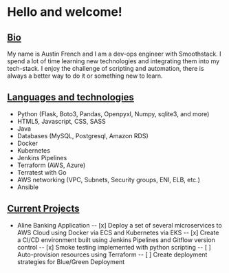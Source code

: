 # Hello and welcome!

## <ins> Bio </ins>
My name is Austin French and I am a dev-ops engineer with Smoothstack. I spend a lot of time learning new
technologies and integrating them into my tech-stack. I enjoy the challenge of scripting and automation, 
there is always a better way to do it or something new to learn.

## <ins> Languages and technologies </ins>
- Python (Flask, Boto3, Pandas, Openpyxl, Numpy, sqlite3, and more)
- HTML5, Javascript, CSS, SASS
- Java
- Databases (MySQL, Postgresql, Amazon RDS)
- Docker
- Kubernetes
- Jenkins Pipelines
- Terraform (AWS, Azure)
- Terratest with Go
- AWS networking (VPC, Subnets, Security groups, ENI, ELB, etc.)
- Ansible

## <ins> Current Projects </ins>
- Aline Banking Application
-- [x] Deploy a set of several microservices to AWS Cloud using Docker via ECS and Kubernetes via EKS
-- [x] Create a CI/CD environment built using Jenkins Pipelines and Gitflow version control
-- [x] Smoke testing implemented with python scripting
-- [ ] Auto-provision resources using Terraform
-- [ ] Create deployment strategies for Blue/Green Deployment 
